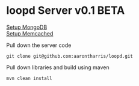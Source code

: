 loopd Server v0.1 BETA
======================

[Setup MongoDB](https://github.com/aarontharris/loopd/docs/blob/master/SetupMongoDB.md)<br>
[Setup Memcached](https://github.com/aarontharris/loopd/docs/blob/master/SetupMemcached.md)<br>


Pull down the server code<br>
```
git clone git@github.com:aarontharris/loopd.git
```

Pull down libraries and build using maven<br>
```
mvn clean install
```


